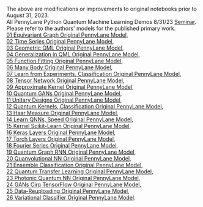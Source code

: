 The above are modifications or improvements to original notebooks prior to August 31, 2023. <br>
All PennyLane Python Quantum Machine Learning Demos 8/31/23 [Seminar](https://www.chemicalqdevice.com/all-pennylane-python-quantum-machine-learning-demos-seminar). <br>
Please refer to the authors' models for the published primary work.<br>
[01 Equivariant Graph Original PennyLane Model](https://pennylane.ai/qml/demos/tutorial_equivariant_graph_embedding),<br>
[02 Time Series Original PennyLane Model](https://pennylane.ai/qml/demos/tutorial_univariate_qvr), <br>
[03 Geometric QML Original PennyLane Model](https://pennylane.ai/qml/demos/tutorial_geometric_qml),<br>
[04 Generalization in QML Original PennyLane Model](https://pennylane.ai/qml/demos/tutorial_learning_few_data), <br>
[05 Function Fitting Original PennyLane Model](https://pennylane.ai/qml/demos/function_fitting_qsp),<br>
[06 Many Body Original PennyLane Model](https://pennylane.ai/qml/demos/tutorial_ml_classical_shadows),<br>
[07 Learn from Experiments, Classification Original PennyLane Model](https://pennylane.ai/qml/demos/tutorial_learning_from_experiments),<br>
[08 Tensor Network Original PennyLane Model](https://pennylane.ai/qml/demos/tutorial_tn_circuits),<br>
[09 Approximate Kernel Original PennyLane Model](https://pennylane.ai/qml/demos/tutorial_classical_kernels),<br> 
[10 Quantum GANs Original PennyLane Model](https://pennylane.ai/qml/demos/tutorial_quantum_gans),<br>
[11 Unitary Designs Original PennyLane Model](https://pennylane.ai/qml/demos/tutorial_unitary_designs),<br>
[12 Quantum Kernels, Classification Original PennyLane Model](https://pennylane.ai/qml/demos/tutorial_kernels_module),<br>
[13 Haar Measure Original PennyLane Model](https://pennylane.ai/qml/demos/tutorial_haar_measure),<br>
[14 Learn QNNs, Speed Original PennyLane Model](https://pennylane.ai/qml/demos/learning2learn),<br>
[15 Kernel Scikit-Learn Original PennyLane Model](https://pennylane.ai/qml/demos/tutorial_kernel_based_training),<br>
[16 Keras Layers Original PennyLane Model](https://pennylane.ai/qml/demos/tutorial_qnn_module_tf),<br>
[17 Torch Layers Original PennyLane Model](https://pennylane.ai/qml/demos/tutorial_qnn_module_torch),<br>
[18 Fourier Series Original PennyLane Model](https://pennylane.ai/qml/demos/tutorial_expressivity_fourier_series),<br>
[19 Quantum Graph RNN Original PennyLane Model](https://pennylane.ai/qml/demos/tutorial_qgrnn),<br>
[20 Quanvolutional NN Original PennyLane Model](https://pennylane.ai/qml/demos/tutorial_quanvolution),<br>
[21 Ensemble Classification Original PennyLane Model](https://pennylane.ai/qml/demos/ensemble_multi_qpu),<br>
[22 Quantum Transfer Learning Original PennyLane Model](https://pennylane.ai/qml/demos/tutorial_quantum_transfer_learning),<br>
[23 Photonic Quantum NN Original PennyLane Model](https://pennylane.ai/qml/demos/quantum_neural_net),<br>
[24 GANs Cirq TensorFlow Original PennyLane Model](https://pennylane.ai/qml/demos/tutorial_QGAN),<br>
[25 Data-Reuploading Original PennyLane Model](https://pennylane.ai/qml/demos/tutorial_data_reuploading_classifier),<br>
[26 Variational Classifier Original PennyLane Model](https://pennylane.ai/qml/demos/tutorial_variational_classifier).<br>
